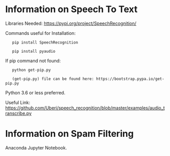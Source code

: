 # Information on Speech To Text
Libraries Needed: https://pypi.org/project/SpeechRecognition/

Commands useful for Installation:

       pip install SpeechRecognition

       pip install pyaudio

If pip command not found:
       
       python get-pip.py

       (get-pip.py) file can be found here: https://bootstrap.pypa.io/get-pip.py

Python 3.6 or less preferred.

Useful Link: https://github.com/Uberi/speech_recognition/blob/master/examples/audio_transcribe.py

# Information on Spam Filtering
Anaconda Jupyter Notebook.
